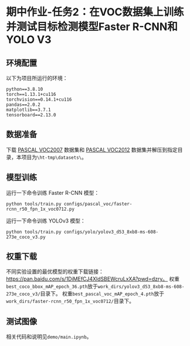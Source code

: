 # 期中作业-任务2：在VOC数据集上训练并测试目标检测模型Faster R-CNN和YOLO V3


## 环境配置
以下为项目所运行的环境：
```{bash}
python==3.8.10
torch==1.13.1+cu116
torchvision==0.14.1+cu116
pandas==2.0.2
matplotlib==3.7.1
tensorboard==2.13.0
```
## 数据准备

下载 [PASCAL VOC2007](http://host.robots.ox.ac.uk/pascal/VOC/voc2007/) 数据集和 [PASCAL VOC2012](http://host.robots.ox.ac.uk/pascal/VOC/voc2012/index.html) 数据集并解压到指定目录，本项目为`\ht-tmp\datasets\`。


## 模型训练
运行一下命令训练 Faster R-CNN 模型：
```{python}
python tools/train.py configs/pascal_voc/faster-rcnn_r50_fpn_1x_voc0712.py
```
运行一下命令训练 YOLOv3 模型：
```{python}
python tools/train.py configs/yolo/yolov3_d53_8xb8-ms-608-273e_coco_v3.py
```
## 权重下载
不同实验设置的最优模型的权重下载链接：https://pan.baidu.com/s/1DiMEfCJ4XldSBEWcruLxXA?pwd=dzry。
权重`best_coco_bbox_mAP_epoch_36.pth`放于`work_dirs/yolov3_d53_8xb8-ms-608-273e_coco_v3/`目录下。
权重`best_pascal_voc_mAP_epoch_4.pth`放于`work_dirs/faster-rcnn_r50_fpn_1x_voc0712/`目录下。

## 测试图像
相关代码和说明见`demo/main.ipynb`。